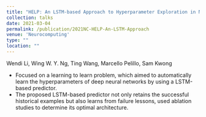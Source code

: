 ```yaml
---
title: "HELP: An LSTM-based Approach to Hyperparameter Exploration in Neural Network Learning"
collection: talks
date: 2021-03-04
permalink: /publication/2021NC-HELP-An-LSTM-Approach
venue: 'Neurocomputing'
type: ""
location: ""
---
```

Wendi Li, Wing W. Y. Ng, Ting Wang, Marcello Pelillo, Sam Kwong

* Focused on a learning to learn problem, which aimed to automatically learn the hyperparameters of deep neural networks by using a LSTM-based predictor.
* The proposed LSTM-based predictor not only retains the successful historical examples but also learns from failure lessons, used ablation studies to determine its optimal architecture.
